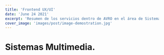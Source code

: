```yaml
---
title: 'Frontend UX/UI'
date: 'June 24 2021'
excerpt: 'Resumen de los servicios dentro de AVRO en el área de Sistemas Multimedia.'
cover_image: 'images/post/image-demostration.jpg'
---
```


Sistemas Multimedia.
====================

